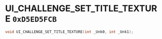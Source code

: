 # UI_CHALLENGE_SET_TITLE_TEXTURE `0xD5ED5FCB`

```cpp
void UI_CHALLENGE_SET_TITLE_TEXTURE(int _Unk0, int _Unk1);
```